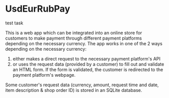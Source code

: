 # UsdEurRubPay
test task

This is a web app which can be integrated into an online store for customers to make payment through different payment platforms depending on the necessary currency. The app works in one of the 2 ways depending on the necessary currency:

1) either makes a direct request to the necessary payment platform's API
2) or uses the request data (provided by a customer) to fill out and validate an HTML form. If the form is validated, the customer is redirected to the payment platform's webpage.

Some customer's request data (currency, amount, request time and date, item description & shop order ID) is stored in an SQLite database.
